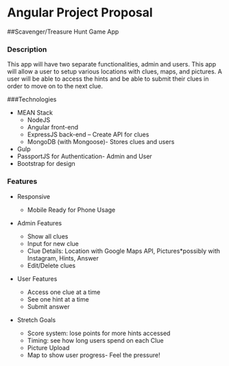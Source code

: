 # Angular Project Proposal

##Scavenger/Treasure Hunt Game App

### Description

This app will have two separate functionalities, admin and users.  This app will allow a user to setup various locations with clues, maps, and pictures.  A user will be able to access the hints and be able to submit their clues in order to move on to the next clue.

###Technologies

- MEAN Stack
  - NodeJS
  - Angular front-end
  - ExpressJS back-end – Create API for clues
  - MongoDB (with Mongoose)- Stores clues and users
- Gulp
- PassportJS for Authentication- Admin and User
- Bootstrap for design

### Features
- Responsive
  * Mobile Ready for Phone Usage

- Admin Features
  * Show all clues
  * Input for new clue
  * Clue Details: Location with Google Maps API, Pictures*possibly with Instagram, Hints, Answer
  * Edit/Delete clues

- User Features
  - Access one clue at a time
  - See one hint at a time
  - Submit answer

- Stretch Goals
  - Score system: lose points for more hints accessed
  - Timing: see how long users spend on each Clue
  - Picture Upload
  - Map to show user progress- Feel the pressure!

